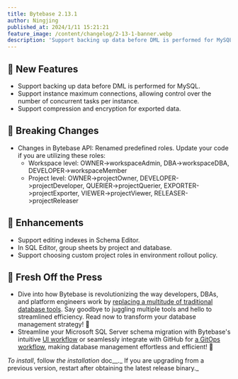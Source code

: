 ```yaml
---
title: Bytebase 2.13.1
author: Ningjing
published_at: 2024/1/11 15:21:21
feature_image: /content/changelog/2-13-1-banner.webp
description: 'Support backing up data before DML is performed for MySQL.'
---
```


## 🚀 New Features

- Support backing up data before DML is performed for MySQL.
- Support instance maximum connections, allowing control over the number of concurrent tasks per instance.
- Support compression and encryption for exported data.

## 🔔 Breaking Changes

- Changes in Bytebase API: Renamed predefined roles. Update your code if you are utilizing these roles:
  - Workspace level: OWNER->workspaceAdmin, DBA->workspaceDBA, DEVELOPER->workspaceMember
  - Project level: OWNER->projectOwner, DEVELOPER->projectDeveloper, QUERIER->projectQuerier, EXPORTER->projectExporter, VIEWER->projectViewer, RELEASER->projectReleaser

## 🎄 Enhancements

- Support editing indexes in Schema Editor. 
- In SQL Editor, group sheets by project and database.
- Support choosing custom project roles in environment rollout policy.

## 📰 Fresh Off the Press

- Dive into how Bytebase is revolutionizing the way developers, DBAs, and platform engineers work by [replacing a multitude of traditional database tools](/blog/all-database-tools-bytebase-replaces/). Say goodbye to juggling multiple tools and hello to streamlined efficiency. Read now to transform your database management strategy! 🍭
- Streamline your Microsoft SQL Server schema migration with Bytebase's intuitive [UI workflow](/docs/tutorials/database-change-management-with-sql-server/) or seamlessly integrate with GitHub for [a GitOps workflow](/docs/tutorials/database-change-management-with-sql-server-and-github/), making database management effortless and efficient! 🚚

_To install_, follow _the _installation__ doc__._ If you are upgrading from a previous version, restart after obtaining the latest release binary._
